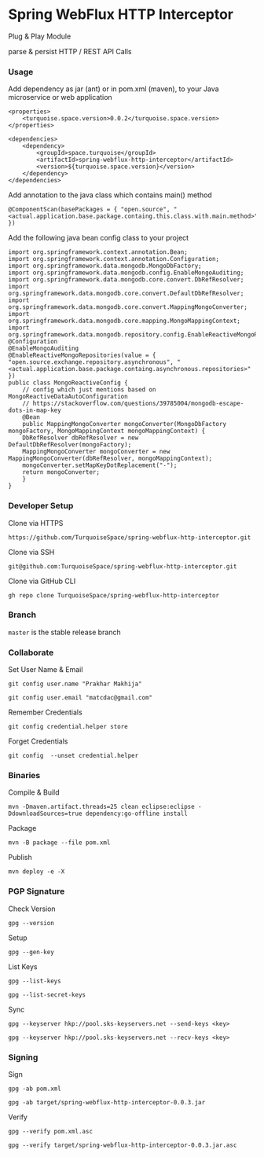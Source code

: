 

# Spring WebFlux HTTP Interceptor #


Plug & Play Module

parse & persist HTTP / REST API Calls



### Usage ###


Add dependency as jar (ant) or in pom.xml (maven), to your Java microservice or web application

	<properties>
		<turquoise.space.version>0.0.2</turquoise.space.version>
	</properties>

	<dependencies>
		<dependency>
			<groupId>space.turquoise</groupId>
			<artifactId>spring-webflux-http-interceptor</artifactId>
			<version>${turquoise.space.version}</version>
		</dependency>
	</dependencies>


Add annotation to the java class which contains main() method

	@ComponentScan(basePackages = { "open.source", "<actual.application.base.package.containg.this.class.with.main.method>" })


Add the following java bean config class to your project

	import org.springframework.context.annotation.Bean;
	import org.springframework.context.annotation.Configuration;
	import org.springframework.data.mongodb.MongoDbFactory;
	import org.springframework.data.mongodb.config.EnableMongoAuditing;
	import org.springframework.data.mongodb.core.convert.DbRefResolver;
	import org.springframework.data.mongodb.core.convert.DefaultDbRefResolver;
	import org.springframework.data.mongodb.core.convert.MappingMongoConverter;
	import org.springframework.data.mongodb.core.mapping.MongoMappingContext;
	import org.springframework.data.mongodb.repository.config.EnableReactiveMongoRepositories;
	@Configuration
	@EnableMongoAuditing
	@EnableReactiveMongoRepositories(value = { "open.source.exchange.repository.asynchronous", "<actual.application.base.package.containg.asynchronous.repositories>" })
	public class MongoReactiveConfig {
		// config which just mentions based on MongoReactiveDataAutoConfiguration
		// https://stackoverflow.com/questions/39785004/mongodb-escape-dots-in-map-key
		@Bean
	    public MappingMongoConverter mongoConverter(MongoDbFactory mongoFactory, MongoMappingContext mongoMappingContext) {
		DbRefResolver dbRefResolver = new DefaultDbRefResolver(mongoFactory);
		MappingMongoConverter mongoConverter = new MappingMongoConverter(dbRefResolver, mongoMappingContext);
		mongoConverter.setMapKeyDotReplacement("-");
		return mongoConverter;
	    }
	}



### Developer Setup ###


Clone via HTTPS

	https://github.com/TurquoiseSpace/spring-webflux-http-interceptor.git


Clone via SSH

	git@github.com:TurquoiseSpace/spring-webflux-http-interceptor.git


Clone via GitHub CLI

	gh repo clone TurquoiseSpace/spring-webflux-http-interceptor



### Branch ###


`master` is the stable release branch



### Collaborate ###


Set User Name & Email

	git config user.name "Prakhar Makhija"

	git config user.email "matcdac@gmail.com"


Remember Credentials

	git config credential.helper store


Forget Credentials

	git config  --unset credential.helper



### Binaries ###


Compile & Build

	mvn -Dmaven.artifact.threads=25 clean eclipse:eclipse -DdownloadSources=true dependency:go-offline install


Package

	mvn -B package --file pom.xml


Publish

	mvn deploy -e -X



### PGP Signature ###


Check Version

	gpg --version


Setup

	gpg --gen-key


List Keys

	gpg --list-keys

	gpg --list-secret-keys


Sync

	gpg --keyserver hkp://pool.sks-keyservers.net --send-keys <key>

	gpg --keyserver hkp://pool.sks-keyservers.net --recv-keys <key>



### Signing ###


Sign

	gpg -ab pom.xml

	gpg -ab target/spring-webflux-http-interceptor-0.0.3.jar


Verify

	gpg --verify pom.xml.asc

	gpg --verify target/spring-webflux-http-interceptor-0.0.3.jar.asc



